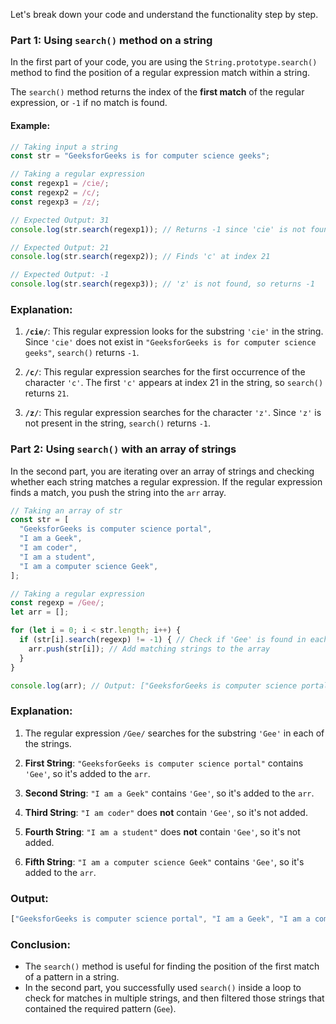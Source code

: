 Let's break down your code and understand the functionality step by step.

### Part 1: Using `search()` method on a string
In the first part of your code, you are using the `String.prototype.search()` method to find the position of a regular expression match within a string.

The `search()` method returns the index of the **first match** of the regular expression, or `-1` if no match is found.

#### Example:

```javascript
// Taking input a string
const str = "GeeksforGeeks is for computer science geeks";

// Taking a regular expression
const regexp1 = /cie/;
const regexp2 = /c/;
const regexp3 = /z/;

// Expected Output: 31
console.log(str.search(regexp1)); // Returns -1 since 'cie' is not found

// Expected Output: 21
console.log(str.search(regexp2)); // Finds 'c' at index 21

// Expected Output: -1
console.log(str.search(regexp3)); // 'z' is not found, so returns -1
```

### Explanation:
1. **`/cie/`**: This regular expression looks for the substring `'cie'` in the string. Since `'cie'` does not exist in `"GeeksforGeeks is for computer science geeks"`, `search()` returns `-1`.
   
2. **`/c/`**: This regular expression searches for the first occurrence of the character `'c'`. The first `'c'` appears at index 21 in the string, so `search()` returns `21`.

3. **`/z/`**: This regular expression searches for the character `'z'`. Since `'z'` is not present in the string, `search()` returns `-1`.

### Part 2: Using `search()` with an array of strings
In the second part, you are iterating over an array of strings and checking whether each string matches a regular expression. If the regular expression finds a match, you push the string into the `arr` array.

```javascript
// Taking an array of str
const str = [
  "GeeksforGeeks is computer science portal",
  "I am a Geek",
  "I am coder",
  "I am a student",
  "I am a computer science Geek",
];

// Taking a regular expression
const regexp = /Gee/;
let arr = [];

for (let i = 0; i < str.length; i++) {
  if (str[i].search(regexp) != -1) { // Check if 'Gee' is found in each string
    arr.push(str[i]); // Add matching strings to the array
  }
}

console.log(arr); // Output: ["GeeksforGeeks is computer science portal", "I am a Geek", "I am a computer science Geek"]
```

### Explanation:
1. The regular expression `/Gee/` searches for the substring `'Gee'` in each of the strings.
   
2. **First String**: `"GeeksforGeeks is computer science portal"` contains `'Gee'`, so it's added to the `arr`.
   
3. **Second String**: `"I am a Geek"` contains `'Gee'`, so it's added to the `arr`.

4. **Third String**: `"I am coder"` does **not** contain `'Gee'`, so it's not added.

5. **Fourth String**: `"I am a student"` does **not** contain `'Gee'`, so it's not added.

6. **Fifth String**: `"I am a computer science Geek"` contains `'Gee'`, so it's added to the `arr`.

### Output:
```javascript
["GeeksforGeeks is computer science portal", "I am a Geek", "I am a computer science Geek"]
```

### Conclusion:
- The `search()` method is useful for finding the position of the first match of a pattern in a string.
- In the second part, you successfully used `search()` inside a loop to check for matches in multiple strings, and then filtered those strings that contained the required pattern (`Gee`).


